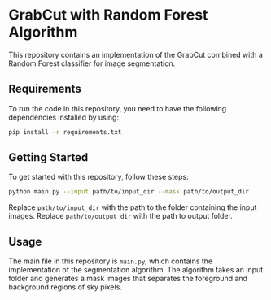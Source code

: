 # GrabCut with Random Forest Algorithm

This repository contains an implementation of the GrabCut combined with a Random Forest classifier for image segmentation. 

## Requirements

To run the code in this repository, you need to have the following dependencies installed by using:

```bash
pip install -r requirements.txt
```

## Getting Started

To get started with this repository, follow these steps:

```bash
python main.py --input path/to/input_dir --mask path/to/output_dir
```

Replace `path/to/input_dir` with the path to the folder containing the input images. Replace `path/to/output_dir` with the path to output folder.

## Usage

The main file in this repository is `main.py`, which contains the implementation of the segmentation algorithm. The algorithm takes an input folder and generates a mask images that separates the foreground and background regions of sky pixels.